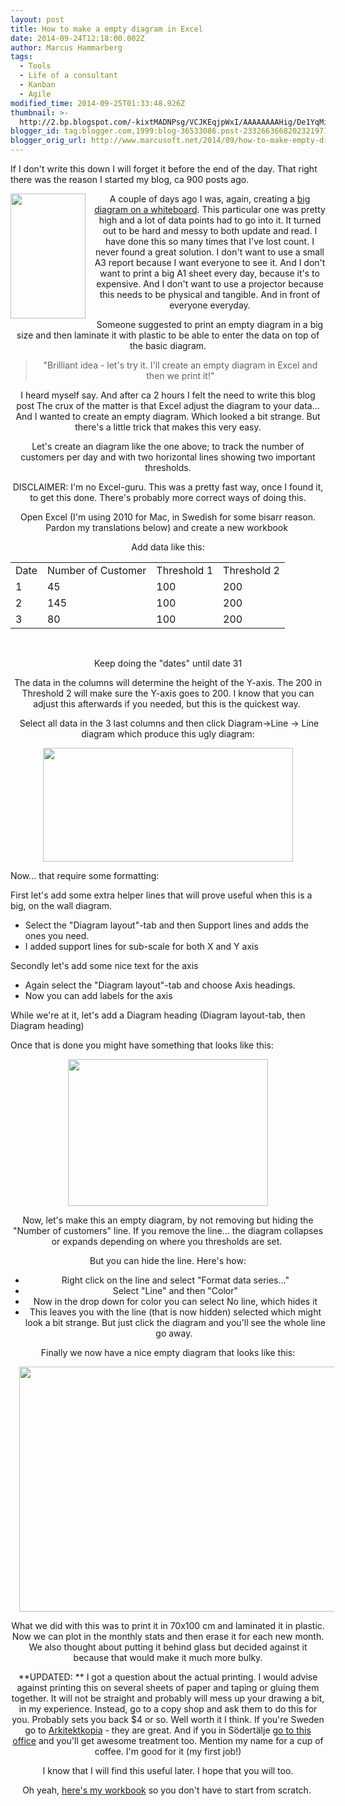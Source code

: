 ```yaml
---
layout: post
title: How to make a empty diagram in Excel
date: 2014-09-24T12:18:00.002Z
author: Marcus Hammarberg
tags:
  - Tools
  - Life of a consultant
  - Kanban
  - Agile
modified_time: 2014-09-25T01:33:48.926Z
thumbnail: >-
  http://2.bp.blogspot.com/-kixtMADNPsg/VCJKEqjpWxI/AAAAAAAAHig/De1YqMiIcYc/s72-c/board.jpg
blogger_id: tag:blogger.com,1999:blog-36533086.post-2332663668202321971
blogger_orig_url: http://www.marcusoft.net/2014/09/how-to-make-empty-diagram-in-excel.html
---
```







If I don't write this down I will forget it before the end of the day.
That right there was the reason I started my blog, ca 900 posts ago.


<div class="separator" style="clear: both; text-align: center;">

<a
href="http://2.bp.blogspot.com/-kixtMADNPsg/VCJKEqjpWxI/AAAAAAAAHig/De1YqMiIcYc/s1600/board.jpg"
data-imageanchor="1"
style="clear: left; float: left; margin-bottom: 1em; margin-right: 1em;"><img
src="http://2.bp.blogspot.com/-kixtMADNPsg/VCJKEqjpWxI/AAAAAAAAHig/De1YqMiIcYc/s1600/board.jpg"
data-border="0" width="120" height="200" /></a>


A couple of days ago I was, again, creating a
<a href="http://www.marcusoft.net/2014/09/ifyoubuildit.html"
target="_blank">big diagram on a whiteboard</a>. This particular one was
pretty high and a lot of data points had to go into it. It turned out to
be hard and messy to both update and read.
I have done this so many times that I've lost count. I never found a
great solution.
I don't want to use a small A3 report because I want everyone to see it.
And I don't want to print a big A1 sheet every day, because it's to
expensive.
And I don't want to use a projector because this needs to be physical
and tangible. And in front of everyone everyday.

Someone suggested to print an empty diagram in a big size and then
laminate it with plastic to be able to enter the data on top of the
basic diagram.

> "Brilliant idea - let's try it. I'll create an empty diagram in Excel
> and then we print it!"

I heard myself say. And after ca 2 hours I felt the need to write this
blog post
The crux of the matter is that Excel adjust the
diagram to your data... And I wanted to create an empty diagram. Which
looked a bit strange. But there's a little trick that makes this very
easy.

Let's create an diagram like the one above; to track the number of
customers per day and with two horizontal lines showing two important
thresholds.

DISCLAIMER: I'm no Excel-guru. This was a pretty fast way, once I found
it, to get this done. There's probably more correct ways of doing
this.

Open Excel (I'm using 2010 for Mac, in Swedish for some bisarr reason.
Pardon my translations below) and create a new workbook 

Add data like this:

|      |                    |             |             |
|------|--------------------|-------------|-------------|
| Date | Number of Customer | Threshold 1 | Threshold 2 |
| 1    | 45                 | 100         | 200         |
| 2    | 145                | 100         | 200         |
| 3    | 80                 | 100         | 200         |

 

Keep doing the "dates" until date 31

The data in the columns will determine the height of the Y-axis. The 200
in Threshold 2 will make sure the Y-axis goes to 200. I know that you
can adjust this afterwards if you needed, but this is the quickest way. 

 Select all data in the 3 last columns and then click Diagram-\>Line -\>
Line diagram which produce this ugly diagram:

<div class="separator" style="clear: both; text-align: center;">

<a
href="http://1.bp.blogspot.com/-Bge3Yy5MrN8/VCKTBJGeQuI/AAAAAAAAHjQ/yV-dsPr9ztk/s1600/Screen%2BShot%2B2014-09-24%2Bat%2B16.46.30%2B.png"
data-imageanchor="1" style="margin-left: 1em; margin-right: 1em;"><img
src="http://1.bp.blogspot.com/-Bge3Yy5MrN8/VCKTBJGeQuI/AAAAAAAAHjQ/yV-dsPr9ztk/s1600/Screen%2BShot%2B2014-09-24%2Bat%2B16.46.30%2B.png"
data-border="0" width="400" height="182" /></a>


<div class="separator" style="clear: both; text-align: center;">

<div class="separator" style="clear: both; text-align: left;">

Now... that require some formatting:


First let's add some extra helper lines that will prove useful when this
is a big, on the wall diagram. 

-   Select the "Diagram layout"-tab and then Support lines and adds the
    ones you need. 
-   I added support lines for sub-scale for both X and Y axis

Secondly let's add some nice text for the axis

-   Again select the "Diagram layout"-tab and choose Axis headings. 
-   Now you can add labels for the axis

While we're at it, let's add a Diagram heading (Diagram layout-tab, then
Diagram heading)



Once that is done you might have something that looks like this:


<div class="separator" style="clear: both; text-align: center;">

<a
href="http://2.bp.blogspot.com/-W3KaKa2-G2s/VCK1SMOIhVI/AAAAAAAAHkI/nihwPdcp3xc/s1600/Screen%2BShot%2B2014-09-24%2Bat%2B19.12.42%2B.png"
data-imageanchor="1" style="margin-left: 1em; margin-right: 1em;"><img
src="http://2.bp.blogspot.com/-W3KaKa2-G2s/VCK1SMOIhVI/AAAAAAAAHkI/nihwPdcp3xc/s1600/Screen%2BShot%2B2014-09-24%2Bat%2B19.12.42%2B.png"
data-border="0" width="320" height="235" /></a>




Now, let's make this an empty diagram, by not removing but hiding the
"Number of customers" line. If you remove the line... the diagram
collapses or expands depending on where you thresholds are set. 




But you can hide the line. Here's how:




-   Right click on the line and select "Format data series..."
-   Select "Line" and then "Color"
-   Now in the drop down for color you can select No line, which hides
    it
-   This leaves you with the line (that is now hidden) selected which
    might look a bit strange. But just click the diagram and you'll see
    the whole line go away. 



Finally we now have a nice empty diagram that looks like this:


<div class="separator" style="clear: both; text-align: center;">

<a
href="http://3.bp.blogspot.com/-iEemWzBhMPs/VCK2LDLgYfI/AAAAAAAAHkQ/Wg11WG6ulxs/s1600/Screen%2BShot%2B2014-09-24%2Bat%2B19.16.30%2B.png"
data-imageanchor="1" style="margin-left: 1em; margin-right: 1em;"><img
src="http://3.bp.blogspot.com/-iEemWzBhMPs/VCK2LDLgYfI/AAAAAAAAHkQ/Wg11WG6ulxs/s1600/Screen%2BShot%2B2014-09-24%2Bat%2B19.16.30%2B.png"
data-border="0" width="640" height="392" /></a>






What we did with this was to print it in 70x100 cm and laminated it in
plastic. Now we can plot in the monthly stats and then erase it for each
new month. We also thought about putting it behind glass but decided
against it because that would make it much more bulky.

**UPDATED: **
I got a question about the actual printing. I would advise against
printing this on several sheets of paper and taping or gluing them
together. It will not be straight and probably will mess up your drawing
a bit, in my experience.
Instead, go to a copy shop and ask them to do this for you. Probably
sets you back $4 or so. Well worth it I think. If you're Sweden go to
<a href="http://www.arkitektkopia.se/" target="_blank">Arkitektkopia</a> -
they are great. And if you in Södertälje
<a href="http://www.arkitektkopia.se/kontor/tryckeri-sodertalje/"
target="_blank">go to this office</a> and you'll get awesome treatment
too. Mention my name for a cup of coffee. I'm good for it (my first
job!)






I know that I will find this useful later. I hope that you will too.

Oh yeah,
<a href="https://dl.dropboxusercontent.com/u/2408484/emptydiagram.xlsx"
target="_blank">here's my workbook</a> so you don't have to start from
scratch. 




